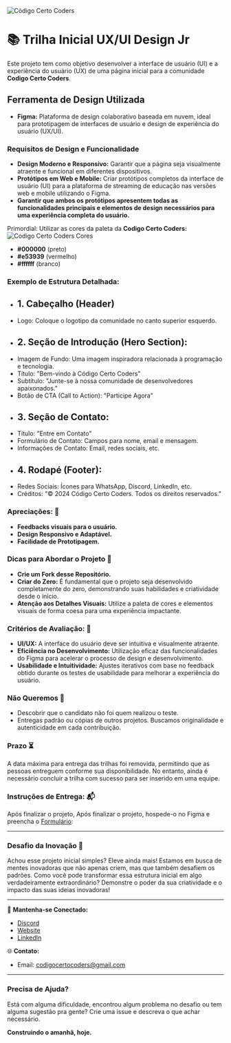 ![Código Certo Coders](https://utfs.io/f/3b2340e8-5523-4aca-a549-0688fd07450e-j4edu.jfif)

# 📚 Trilha Inicial UX/UI Design Jr
Este projeto tem como objetivo desenvolver a interface de usuário (UI) e a experiência do usuário (UX) de uma página inicial para a comunidade **Codigo Certo Coders**.

## Ferramenta de Design Utilizada
- **Figma:** Plataforma de design colaborativo baseada em nuvem, ideal para prototipagem de interfaces de usuário e design de experiência do usuário (UX/UI).

### Requisitos de Design e Funcionalidade 
- **Design Moderno e Responsivo:** Garantir que a página seja visualmente atraente e funcional em diferentes dispositivos.
- **Protótipos em Web e Mobile:** Criar protótipos completos da interface de usuário (UI) para a plataforma de streaming de educação nas versões web e mobile utilizando o Figma.
- **Garantir que ambos os protótipos apresentem todas as funcionalidades principais e elementos de design necessários para uma experiência completa do usuário.**

Primordial: Utilizar as cores da paleta da **Codigo Certo Coders:**
![Codigo Certo Coders Cores](https://github.com/codigocerto/TrilhaFrontEndJR-JUN15/assets/170693068/5ced1a97-b2c6-4f54-836c-7b3e115f879f)
- **#000000** (preto)
- **#e53939** (vermelho)
- **#ffffff** (branco)

### Exemplo de Estrutura Detalhada: 
- ## **1. Cabeçalho (Header)**
- Logo: Coloque o logotipo da comunidade no canto superior esquerdo.
- ## **2. Seção de Introdução (Hero Section):**
- Imagem de Fundo: Uma imagem inspiradora relacionada à programação e tecnologia.
- Título: "Bem-vindo à Código Certo Coders"
- Subtítulo: "Junte-se à nossa comunidade de desenvolvedores apaixonados."
- Botão de CTA (Call to Action): "Participe Agora"
- ## **3. Seção de Contato:**
- Título: "Entre em Contato"
- Formulário de Contato: Campos para nome, email e mensagem.
- Informações de Contato: Email, redes sociais, etc.
- ## **4. Rodapé (Footer):**
- Redes Sociais: Ícones para WhatsApp, Discord, LinkedIn, etc.
- Créditos: "© 2024 Código Certo Coders. Todos os direitos reservados."

### Apreciações: 🎉
- **Feedbacks visuais para o usuário.**
- **Design Responsivo e Adaptável.**
- **Facilidade de Prototipagem.**

### Dicas para Abordar o Projeto 🌟
- **Crie um Fork desse Repositório.**
- **Criar do Zero:** É fundamental que o projeto seja desenvolvido completamente do zero, demonstrando suas habilidades e criatividade desde o início.
- **Atenção aos Detalhes Visuais:** Utilize a paleta de cores e elementos visuais de forma coesa para uma experiência impactante.

### Critérios de Avaliação: 📝
- **UI/UX:** A interface do usuário deve ser intuitiva e visualmente atraente.
- **Eficiência no Desenvolvimento:** Utilização eficaz das funcionalidades do Figma para acelerar o processo de design e desenvolvimento.
- **Usabilidade e Intuitividade:** Ajustes iterativos com base no feedback obtido durante os testes de usabilidade para melhorar a experiência do usuário.

### Não Queremos 🚫
- Descobrir que o candidato não foi quem realizou o teste.
- Entregas padrão ou cópias de outros projetos. Buscamos originalidade e autenticidade em cada contribuição.

### Prazo ⏳
A data máxima para entrega das trilhas foi removida, permitindo que as pessoas entreguem conforme sua disponibilidade. No entanto, ainda é necessário concluir a trilha com sucesso para ser inserido em uma equipe.

### Instruções de Entrega: 📬
Após finalizar o projeto, Após finalizar o projeto, hospede-o no Figma e preencha o [Formulário](https://forms.gle/gZViPMTSDV5nidSu6):  

---

### Desafio da Inovação 🚀
Achou esse projeto inicial simples? Eleve ainda mais! Estamos em busca de mentes inovadoras que não apenas criem, mas que também desafiem os padrões. Como você pode transformar essa estrutura inicial em algo verdadeiramente extraordinário? Demonstre o poder da sua criatividade e o impacto das suas ideias inovadoras!

---

🔗 **Mantenha-se Conectado:**
- [Discord](https://discord.gg/wzA9FGZHNv)
- [Website](http://www.codigocertocoders.com.br/)
- [LinkedIn](https://www.linkedin.com/company/codigocerto/)
  
🌐 **Contato:**
- Email: codigocertocoders@gmail.com

---

### Precisa de Ajuda?
Está com alguma dificuldade, encontrou algum problema no desafio ou tem alguma sugestão pra gente? Crie uma issue e descreva o que achar necessário.

**Construindo o amanhã, hoje.**
